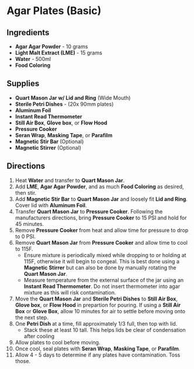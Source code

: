 # Agar Plates (Basic)

## Ingredients
- **Agar Agar Powder** - 10 grams
- **Light Malt Extract (LME)** - 15 grams
- **Water** - 500ml
- **Food Coloring**

## Supplies
- **Quart Mason Jar w/ Lid and Ring** (Wide Mouth)
- **Sterile Petri Dishes** - (20x 90mm plates)
- **Aluminum Foil**
- **Instant Read Thermometer**
- **Still Air Box**, **Glove box**, or **Flow Hood**
- **Pressure Cooker**
- **Seran Wrap**, **Masking Tape**, or **Parafilm**
- **Magnetic Stir Bar** (Optional)
- **Magnetic Stirrer** (Optional)

## Directions
1. Heat **Water** and transfer to **Quart Mason Jar**.
1. Add **LME**, **Agar Agar Powder**, and as much **Food Coloring** as desired, then stir.
1. Add **Magnetic Stir Bar** to **Quart Mason Jar** and loosely fit **Lid and Ring**. Cover lid with **Aluminum Foil**.
1. Transfer **Quart Mason Jar** to **Pressure Cooker**. Following the manufacturers directions, bring **Pressure Cooker** to 15 PSI and hold for 45 minutes.
1. Remove **Pressure Cooker** from heat and allow time for pressure to drop to 0 PSI.
1. Remove **Quart Mason Jar** from **Pressure Cooker** and allow time to cool to 115F.
    - Ensure mixture is periodically mixed while dropping to or holding at 115F, otherwise it will begin to
congeal. This is best done using a **Magnetic Stirrer** but can also be done by manually rotating the **Quart Mason Jar**.
    - Measure temperature from the external surface of the jar using an **Instant Read Thermometer**. Do not insert thermometer into agar mixture as this will risk contamination.
1. Move the **Quart Mason Jar** and **Sterile Petri Dishes** to **Still Air Box**, **Glove box**, or **Flow Hood** in prepartion for pouring. If using a **Still Air Box** or **Glove Box**, allow 10 minutes for air to settle before moving onto the next step.
1. One **Petri Dish** at a time, fill approximately 1/3 full, then top with lid.
    - Stack these at least 10 tall. This helps lids be clear of condensation after cooling
1. Allow plates to cool before moving.
1. Once cool, seal plates with **Seran Wrap**, **Masking Tape**, or **Parafilm**.
1. Allow 4 - 5 days to determine if any plates have contamination. Toss those.
